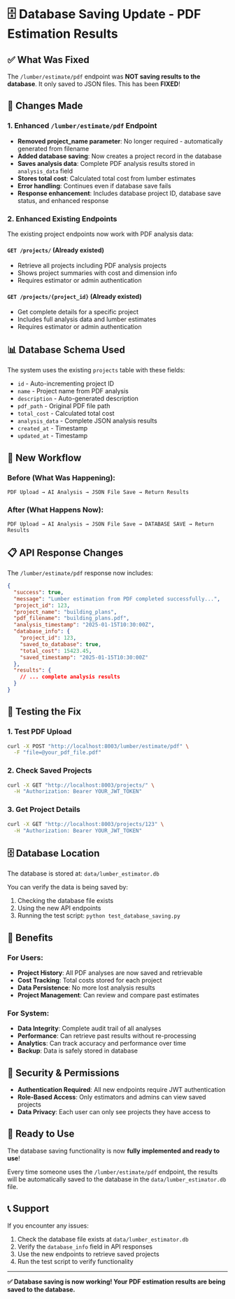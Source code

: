 # 🗄️ Database Saving Update - PDF Estimation Results

## ✅ **What Was Fixed**

The `/lumber/estimate/pdf` endpoint was **NOT saving results to the database**. It only saved to JSON files. This has been **FIXED**!

## 🔧 **Changes Made**

### **1. Enhanced `/lumber/estimate/pdf` Endpoint**
- **Removed project_name parameter**: No longer required - automatically generated from filename
- **Added database saving**: Now creates a project record in the database
- **Saves analysis data**: Complete PDF analysis results stored in `analysis_data` field
- **Stores total cost**: Calculated total cost from lumber estimates
- **Error handling**: Continues even if database save fails
- **Response enhancement**: Includes database project ID, database save status, and enhanced response

### **2. Enhanced Existing Endpoints**

The existing project endpoints now work with PDF analysis data:

#### **`GET /projects/`** (Already existed)
- Retrieve all projects including PDF analysis projects
- Shows project summaries with cost and dimension info
- Requires estimator or admin authentication

#### **`GET /projects/{project_id}`** (Already existed)
- Get complete details for a specific project
- Includes full analysis data and lumber estimates
- Requires estimator or admin authentication

## 📊 **Database Schema Used**

The system uses the existing `projects` table with these fields:
- `id` - Auto-incrementing project ID
- `name` - Project name from PDF analysis
- `description` - Auto-generated description
- `pdf_path` - Original PDF file path
- `total_cost` - Calculated total cost
- `analysis_data` - Complete JSON analysis results
- `created_at` - Timestamp
- `updated_at` - Timestamp

## 🔄 **New Workflow**

### **Before (What Was Happening):**
```
PDF Upload → AI Analysis → JSON File Save → Return Results
```

### **After (What Happens Now):**
```
PDF Upload → AI Analysis → JSON File Save → DATABASE SAVE → Return Results
```

## 📋 **API Response Changes**

The `/lumber/estimate/pdf` response now includes:

```json
{
  "success": true,
  "message": "Lumber estimation from PDF completed successfully...",
  "project_id": 123,
  "project_name": "building_plans",
  "pdf_filename": "building_plans.pdf",
  "analysis_timestamp": "2025-01-15T10:30:00Z",
  "database_info": {
    "project_id": 123,
    "saved_to_database": true,
    "total_cost": 15423.45,
    "saved_timestamp": "2025-01-15T10:30:00Z"
  },
  "results": {
    // ... complete analysis results
  }
}
```

## 🧪 **Testing the Fix**

### **1. Test PDF Upload**
```bash
curl -X POST "http://localhost:8003/lumber/estimate/pdf" \
  -F "file=@your_pdf_file.pdf"
```

### **2. Check Saved Projects**
```bash
curl -X GET "http://localhost:8003/projects/" \
  -H "Authorization: Bearer YOUR_JWT_TOKEN"
```

### **3. Get Project Details**
```bash
curl -X GET "http://localhost:8003/projects/123" \
  -H "Authorization: Bearer YOUR_JWT_TOKEN"
```

## 🗄️ **Database Location**

The database is stored at: `data/lumber_estimator.db`

You can verify the data is being saved by:
1. Checking the database file exists
2. Using the new API endpoints
3. Running the test script: `python test_database_saving.py`

## 🎯 **Benefits**

### **For Users:**
- **Project History**: All PDF analyses are now saved and retrievable
- **Cost Tracking**: Total costs stored for each project
- **Data Persistence**: No more lost analysis results
- **Project Management**: Can review and compare past estimates

### **For System:**
- **Data Integrity**: Complete audit trail of all analyses
- **Performance**: Can retrieve past results without re-processing
- **Analytics**: Can track accuracy and performance over time
- **Backup**: Data is safely stored in database

## 🔐 **Security & Permissions**

- **Authentication Required**: All new endpoints require JWT authentication
- **Role-Based Access**: Only estimators and admins can view saved projects
- **Data Privacy**: Each user can only see projects they have access to

## 🚀 **Ready to Use**

The database saving functionality is now **fully implemented and ready to use**! 

Every time someone uses the `/lumber/estimate/pdf` endpoint, the results will be automatically saved to the database in the `data/lumber_estimator.db` file.

## 📞 **Support**

If you encounter any issues:
1. Check the database file exists at `data/lumber_estimator.db`
2. Verify the `database_info` field in API responses
3. Use the new endpoints to retrieve saved projects
4. Run the test script to verify functionality

---

**✅ Database saving is now working! Your PDF estimation results are being saved to the database.**
